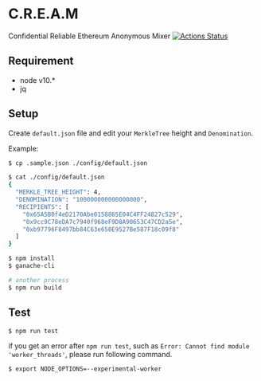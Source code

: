 

# C.R.E.A.M
Confidential Reliable Ethereum Anonymous Mixer
[![Actions Status](https://github.com/couger-inc/cream/workflows/cream%20contract%20test/badge.svg)](https://github.com/couger-inc/cream/actions)

## Requirement

* node v10.*
* jq

## Setup

Create `default.json` file and edit your `MerkleTree` height and `Denomination`.

Example:
```bash
$ cp .sample.json ./config/default.json

$ cat ./config/default.json
{
  "MERKLE_TREE_HEIGHT": 4,
  "DENOMINATION": "100000000000000000",
  "RECIPIENTS": [
    "0x65A5B0f4eD2170Abe0158865E04C4FF24827c529",
    "0x9cc9C78eDA7c7940f968eF9D8A90653C47CD2a5e",
    "0xb97796F8497bb84C63e650E9527Be587F18c09f8"
  ]
}
```

```bash
$ npm install
$ ganache-cli

# another process
$ npm run build
```

## Test

```bash
$ npm run test
```

if you get an error after `npm run test`, such as `Error: Cannot find module 'worker_threads'`, please run following command.

```bash
$ export NODE_OPTIONS=--experimental-worker
```